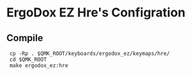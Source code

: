 # ErgoDox EZ Hre's Configration

## Compile

     cp -Rp . $QMK_ROOT/keyboards/ergodox_ez/keymaps/hre/
     cd $QMK_ROOT
     make ergodox_ez:hre
